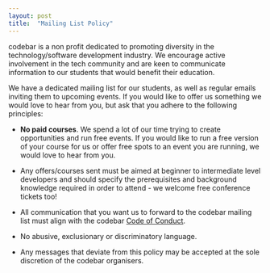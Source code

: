 ```yaml
---
layout: post
title:  "Mailing List Policy"
---
```


codebar is a non profit dedicated to promoting diversity in the technology/software development industry. We encourage active involvement in the tech community and are keen to communicate information to our students that would benefit their education.

We have a dedicated mailing list for our students, as well as regular emails inviting them to upcoming events. If you would like to offer us something we would love to hear from you, but ask that you adhere to the following principles:

- **No paid courses**. We spend a lot of our time trying to create opportunities and run free events. If you would like to run a free version of your course for us or offer free spots to an event you are running, we would love to hear from you.

- Any offers/courses sent must be aimed at beginner to intermediate level developers and should specify the prerequisites and background knowledge required in order to attend - we welcome free conference tickets too!

- All communication that you want us to forward to the codebar mailing list must align with the codebar [Code of Conduct](https://codebar.io/code-of-conduct).

- No abusive, exclusionary or discriminatory language.

- Any messages that deviate from this policy may be accepted at the sole discretion of the codebar organisers.
